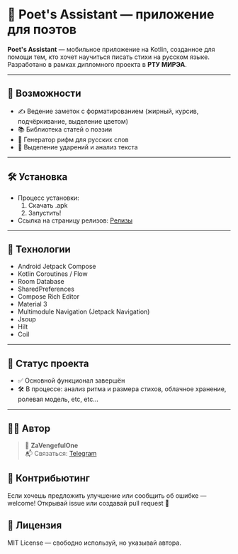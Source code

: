 # 📜 Poet's Assistant — приложение для поэтов

**Poet's Assistant** — мобильное приложение на Kotlin, созданное для помощи тем, кто хочет научиться писать стихи на русском языке.  
Разработано в рамках дипломного проекта в **РТУ МИРЭА**.

---

## 📱 Возможности

- ✍️ Ведение заметок с форматированием (жирный, курсив, подчёркивание, выделение цветом)
- 📚 Библиотека статей о поэзии
- 🎯 Генератор рифм для русских слов
- 🧠 Выделение ударений и анализ текста

---

## 🛠️ Установка
- Процесс установки:
   1. Скачать .apk
   2. Запустить!
- Ссылка на страницу релизов: [Релизы](https://github.com/ZaVengefulOne/PoetryHelper/releases)


---

## 🚀 Технологии

- Android Jetpack Compose
- Kotlin Coroutines / Flow
- Room Database
- SharedPreferences
- Compose Rich Editor
- Material 3
- Multimodule Navigation (Jetpack Navigation)
- Jsoup
- Hilt
- Coil

---

## 🧪 Статус проекта

- ✅ Основной функционал завершён
- 🛠️ В процессе: анализ ритма и размера стихов, облачное хранение, ролевая модель, etc, etc...

---

## 🧑‍💻 Автор

> 👤 **ZaVengefulOne**  
> 📬 Связаться: [Telegram](https://t.me/The_VengefulOne)

## 🤝 Контрибьютинг

Если хочешь предложить улучшение или сообщить об ошибке — welcome!
Открывай issue или создавай pull request 🙌

## 📜 Лицензия

MIT License — свободно используй, но указывай автора.
